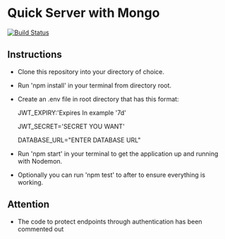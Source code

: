 # Quick Server with Mongo

[![Build Status](https://travis-ci.org/Dameon1/quickMongoServer.svg?branch=master)](https://travis-ci.org/Dameon1/quickMongoServer)
## Instructions
- Clone this repository into your directory of choice.
- Run 'npm install' in your terminal from directory root.
- Create an .env file in root directory that has this format:

    JWT_EXPIRY:'Expires In example '7d'

    JWT_SECRET='SECRET YOU WANT'

    DATABASE_URL="ENTER DATABASE URL"

- Run 'npm start' in your terminal to get the application up and running with Nodemon.
- Optionally you can run 'npm test' to after to ensure everything is working. 

## Attention
- The code to protect endpoints through authentication has been commented out